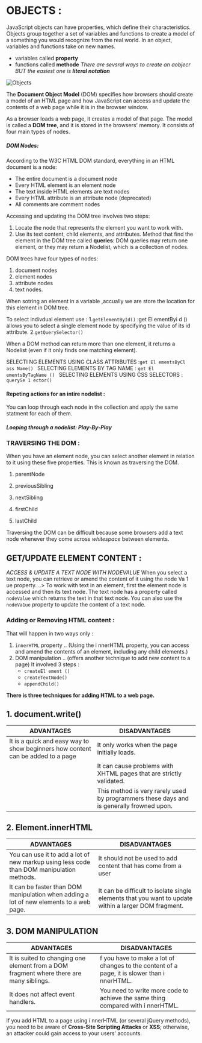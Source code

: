 # OBJECTS :
JavaScript objects can have properties, which define their characteristics.
Objects group together a set of variables and functions to create a model of a something you would recognize from the real world. In an object,
variables and functions take on new names. 
- variables called **property** 
- functions called **methode**
*There are sevsral ways to create an aobjecr BUT the easiest one is **literal notation***


![Objects](https://www.bookofnetwork.com/images/javascript-images/JS_Object-literal---Ways-of-accessing-object-property_04Oct16_1421.png)

The **Document Object Model** (DOM) specifies
how browsers should create a model of an HTML
page and how JavaScript can access and update the
contents of a web page while it is in the browser window. 

As a browser loads a web page, it creates a model of that page.
The model is called a **DOM tree**, and it is stored in the browsers' memory.
It consists of four main types of nodes.

##### DOM Nodes:
According to the W3C HTML DOM standard, everything in an HTML document is a node:

* The entire document is a document node
* Every HTML element is an element node
* The text inside HTML elements are text nodes
* Every HTML attribute is an attribute node (deprecated)
* All comments are comment nodes 

Accessing and updating the DOM tree involves two steps:
1. Locate the node that represents the element you want to work with.
2. Use its text content, child elements, and attributes. 
Method that find the element in the DOM tree called **queries**:
DOM queries may return one element, or they may return a Nodelist,
which is a collection of nodes.

DOM trees have four types of nodes:
1. document nodes
2. element nodes
3. attribute nodes 
4. text nodes. 

When sotring an element in a variable ,accually we are store the location for this element in DOM tree.

To select indivdual element use :
1.`getElementById()` :get El ementByi d () allows you to select a single element node by specifying the value of its id attribute. 
2.`getQuerySelector()`

When a DOM method can return more than one element, it returns a Nodelist (even if it only finds one matching element). 

SELECTI NG ELEMENTS USING CLASS ATTRIBUTES :`get El ementsByCl ass Name() `
SELECTING ELEMENTS BY TAG NAME : `get El ementsByTagName () `
SELECTING ELEMENTS USING CSS SELECTORS : `querySe 1 ector()`

#### Repeting actions for an intire nodelist :
You can loop through each node in the collection and apply the same statment for each of them.

##### Looping through a nodelist: Play-By-Play 

### TRAVERSING THE DOM :
When you have an element node, you can select
another element in relation to it using these five
properties. This is known as traversing the DOM. 
1. parentNode 

2. previousSibling 

3. nextSibling 

4. firstChild 
5. lastChild 

Traversing the DOM can be difficult because
some browsers add a text node whenever they
come across *whitespace* between elements.

## GET/UPDATE ELEMENT CONTENT :

*ACCESS & UPDATE A TEXT
NODE WITH NODEVALUE*
When you select a text node, you can retrieve or amend the content of it
using the node Va 1 ue property. 
..> To work with text in an element,
first the element node is
accessed and then its text node. 
The text node has a property
called `nodeValue` which returns
the text in that text node.
You can also use the `nodeVa1ue`
property to update the content
of a text node. 
### Adding or Removing HTML content :
That will happen in two ways only :
1. `innerHTML` property .. (Using the i nnerHTML property, you can access and amend the contents of an element, including any child elements.)
2. DOM manipulation  .. (offers another technique
to add new content to a page) 
 It involved 3 steps :
     * `createEl ement () `
     * `createTextNode()`
     * `appendChild() `

**There is three techniques for adding HTML to a web page.** 
## 1. document.write()  

| ADVANTAGES                                                          | DISADVANTAGES                         |
|-------------------------------------------------------------------|-------------------------------------------------------------------|
| It is a quick and easy way to show beginners how content can be added to a page |It only works when the page initially loads.  |
|                                                             |It can cause problems with XHTML pages that are strictly validated. |
|                                                             |This method is very rarely used by programmers these days and is generally frowned upon. |  

## 2. Element.innerHTML 

| ADVANTAGES                                                          |DISADVANTAGES                         |
|-------------------------------------------------------------------|-------------------------------------------------------------------|
| You can use it to add a lot of new markup using less code than DOM manipulation methods. | It should not be used to add content that has come from a user  |
|It can be faster than DOM manipulation when adding a lot of new elements to a web page. |It can be difficult to isolate single elements that you want to update within a larger DOM fragment. |


## 3. DOM MANIPULATION 

| ADVANTAGES                                                          | DISADVANTAGES                        |
|-------------------------------------------------------------------|-------------------------------------------------------------------|
| It is suited to changing one element from a DOM fragment where there are many siblings.  | f you have to make a lot of changes to the content of a page, it is slower than i nnerHTML.  |
|It does not affect event handlers. |You need to write more code to achieve the same thing compared with i nnerHTML.| 


If you add HTML to a page using i nnerHTML (or several jQuery methods),
you need to be aware of **Cross-Site Scripting Attacks** or **XSS**; otherwise,
an attacker could gain access to your users' accounts. 



